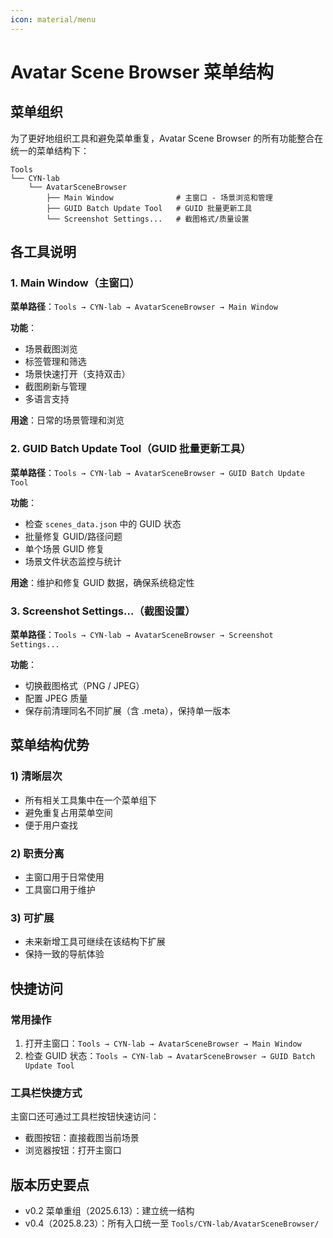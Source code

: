 ```yaml
---
icon: material/menu
---
```


# Avatar Scene Browser 菜单结构

## 菜单组织

为了更好地组织工具和避免菜单重复，Avatar Scene Browser 的所有功能整合在统一的菜单结构下：

```
Tools
└── CYN-lab
    └── AvatarSceneBrowser
        ├── Main Window              # 主窗口 - 场景浏览和管理
        ├── GUID Batch Update Tool   # GUID 批量更新工具
        └── Screenshot Settings...   # 截图格式/质量设置
```

## 各工具说明

### 1. Main Window（主窗口）
**菜单路径**：`Tools → CYN-lab → AvatarSceneBrowser → Main Window`

**功能**：
- 场景截图浏览
- 标签管理和筛选
- 场景快速打开（支持双击）
- 截图刷新与管理
- 多语言支持

**用途**：日常的场景管理和浏览

### 2. GUID Batch Update Tool（GUID 批量更新工具）
**菜单路径**：`Tools → CYN-lab → AvatarSceneBrowser → GUID Batch Update Tool`

**功能**：
- 检查 `scenes_data.json` 中的 GUID 状态
- 批量修复 GUID/路径问题
- 单个场景 GUID 修复
- 场景文件状态监控与统计

**用途**：维护和修复 GUID 数据，确保系统稳定性

### 3. Screenshot Settings...（截图设置）
**菜单路径**：`Tools → CYN-lab → AvatarSceneBrowser → Screenshot Settings...`

**功能**：
- 切换截图格式（PNG / JPEG）
- 配置 JPEG 质量
- 保存前清理同名不同扩展（含 .meta），保持单一版本

## 菜单结构优势

### 1) 清晰层次
- 所有相关工具集中在一个菜单组下
- 避免重复占用菜单空间
- 便于用户查找

### 2) 职责分离
- 主窗口用于日常使用
- 工具窗口用于维护

### 3) 可扩展
- 未来新增工具可继续在该结构下扩展
- 保持一致的导航体验

## 快捷访问

### 常用操作
1. 打开主窗口：`Tools → CYN-lab → AvatarSceneBrowser → Main Window`
2. 检查 GUID 状态：`Tools → CYN-lab → AvatarSceneBrowser → GUID Batch Update Tool`

### 工具栏快捷方式
主窗口还可通过工具栏按钮快速访问：
- 截图按钮：直接截图当前场景
- 浏览器按钮：打开主窗口

## 版本历史要点

- v0.2 菜单重组（2025.6.13）：建立统一结构
- v0.4（2025.8.23）：所有入口统一至 `Tools/CYN-lab/AvatarSceneBrowser/`


